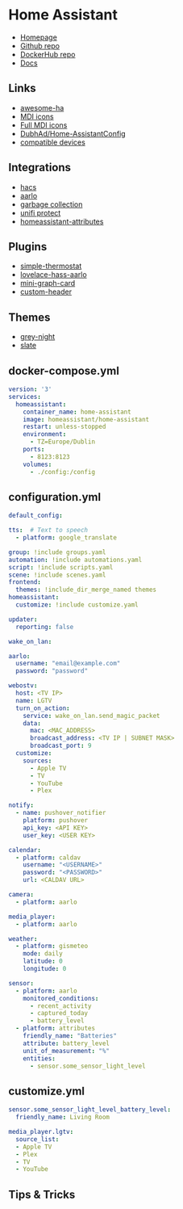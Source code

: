 # Home Assistant

- [Homepage](https://www.home-assistant.io/)
- [Github repo](https://github.com/home-assistant/core)
- [DockerHub repo](https://hub.docker.com/r/homeassistant/home-assistant)
- [Docs](https://www.home-assistant.io/docs/)

## Links
- [awesome-ha](/Users/i313281/Projects/_playground/self-hosted-cookbook/apps/home-automation/home-assistant.md)
- [MDI icons](https://cdn.rawgit.com/james-fry/home-assistant-mdi/efd95d7a/home-assistant-mdi.html)
- [Full MDI icons](https://cdn.materialdesignicons.com/5.2.45/)
- [DubhAd/Home-AssistantConfig](https://github.com/DubhAd/Home-AssistantConfig)
- [compatible devices](https://www.hadevices.com/)

## Integrations
- [hacs](https://github.com/hacs/integration)
- [aarlo](https://github.com/twrecked/hass-aarlo)
- [garbage collection](https://github.com/bruxy70/Garbage-Collection)
- [unifi protect](https://github.com/briis/unifiprotect)
- [homeassistant-attributes](https://github.com/pilotak/homeassistant-attributes)

## Plugins
- [simple-thermostat](https://github.com/nervetattoo/simple-thermostat)
- [lovelace-hass-aarlo](https://github.com/twrecked/lovelace-hass-aarlo)
- [mini-graph-card](https://github.com/kalkih/mini-graph-card)
- [custom-header](https://github.com/maykar/custom-header)

## Themes
- [grey-night](https://github.com/home-assistant-community-themes/grey-night)
- [slate](https://github.com/seangreen2/slate_theme)


## docker-compose.yml
```yml
version: '3'
services:
  homeassistant:
    container_name: home-assistant
    image: homeassistant/home-assistant
    restart: unless-stopped
    environment:
      - TZ=Europe/Dublin
    ports:
      - 8123:8123
    volumes:
      - ./config:/config
```

## configuration.yml
```yml
default_config:

tts:  # Text to speech
  - platform: google_translate

group: !include groups.yaml
automation: !include automations.yaml
script: !include scripts.yaml
scene: !include scenes.yaml
frontend:
  themes: !include_dir_merge_named themes
homeassistant:
  customize: !include customize.yaml

updater:
  reporting: false

wake_on_lan:

aarlo:
  username: "email@example.com"
  password: "password"

webostv:
  host: <TV IP>
  name: LGTV
  turn_on_action:
    service: wake_on_lan.send_magic_packet
    data:
      mac: <MAC_ADDRESS>
      broadcast_address: <TV IP | SUBNET MASK>
      broadcast_port: 9
  customize:
    sources:
      - Apple TV
      - TV
      - YouTube
      - Plex

notify:
  - name: pushover_notifier
    platform: pushover
    api_key: <API KEY>
    user_key: <USER KEY>

calendar:
  - platform: caldav
    username: "<USERNAME>"
    password: "<PASSWORD>"
    url: <CALDAV URL>

camera:
  - platform: aarlo

media_player:
  - platform: aarlo

weather:
  - platform: gismeteo
    mode: daily
    latitude: 0
    longitude: 0

sensor:
  - platform: aarlo
    monitored_conditions:
      - recent_activity
      - captured_today
      - battery_level
  - platform: attributes
    friendly_name: "Batteries"
    attribute: battery_level
    unit_of_measurement: "%"
    entities:
      - sensor.some_sensor_light_level
```

## customize.yml
```yml
sensor.some_sensor_light_level_battery_level:
  friendly_name: Living Room

media_player.lgtv:
  source_list:
  - Apple TV
  - Plex
  - TV
  - YouTube
```

## Tips & Tricks
